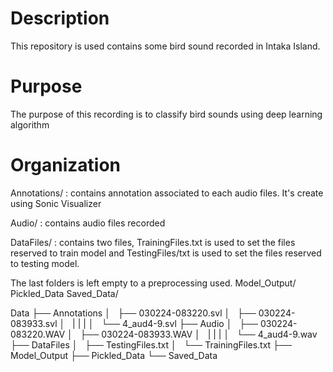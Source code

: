 # Description
This repository is used contains some bird sound recorded in Intaka Island.

# Purpose
The purpose of this recording is to classify bird sounds using deep learning algorithm

# Organization
Annotations/ : contains annotation associated to each audio files. It's create using Sonic Visualizer

Audio/ : contains audio files recorded 

DataFiles/ : contains two files, TrainingFiles.txt is used to set the files reserved to train model
and TestingFiles/txt is used to set the files reserved to testing model.


The last folders is left empty to a preprocessing used.
Model_Output/
Pickled_Data
Saved_Data/ 



Data
├── Annotations
│   ├── 030224-083220.svl
│   ├── 030224-083933.svl
│   |
|   |
│   └── 4_aud4-9.svl
├── Audio
│   ├── 030224-083220.WAV
│   ├── 030224-083933.WAV
│   |
|   |
│   └── 4_aud4-9.wav
├── DataFiles
│   ├── TestingFiles.txt
│   └── TrainingFiles.txt
├── Model_Output
├── Pickled_Data
└── Saved_Data
